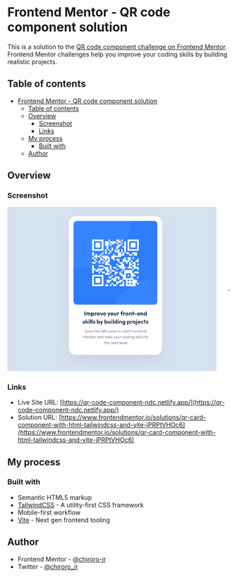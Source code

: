 # Frontend Mentor - QR code component solution

This is a solution to the [QR code component challenge on Frontend Mentor](https://www.frontendmentor.io/challenges/qr-code-component-iux_sIO_H). Frontend Mentor challenges help you improve your coding skills by building realistic projects.

## Table of contents

-   [Frontend Mentor - QR code component solution](#frontend-mentor---qr-code-component-solution)
    -   [Table of contents](#table-of-contents)
    -   [Overview](#overview)
        -   [Screenshot](#screenshot)
        -   [Links](#links)
    -   [My process](#my-process)
        -   [Built with](#built-with)
    -   [Author](#author)

## Overview

### Screenshot

![](./design/screenshot.png)

### Links

-   Live Site URL: [https://qr-code-component-ndc.netlify.app/](https://qr-code-component-ndc.netlify.app/)
-   Solution URL: [https://www.frontendmentor.io/solutions/qr-card-component-with-html-tailwindcss-and-vite-jPRPtVHOc6](https://www.frontendmentor.io/solutions/qr-card-component-with-html-tailwindcss-and-vite-jPRPtVHOc6)

## My process

### Built with

-   Semantic HTML5 markup
-   [TailwindCSS](https://tailwindcss.com/) - A utility-first CSS framework
-   Mobile-first workflow
-   [Vite](https://vitejs.dev/) - Next gen frontend tooling

## Author

-   Frontend Mentor - [@chiroro-jr](https://www.frontendmentor.io/profile/chiroro-jr)
-   Twitter - [@chiroro_jr](https://www.twitter.com/chiroro_jr)
